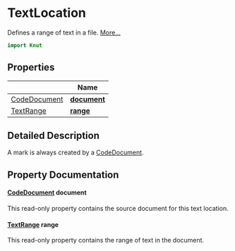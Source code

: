# TextLocation

Defines a range of text in a file. [More...](#detailed-description)

```qml
import Knut
```

## Properties

| | Name |
|-|-|
|[CodeDocument](../knut/codedocument.md)|**[document](#document)**|
|[TextRange](../knut/textrange.md)|**[range](#range)**|

## Detailed Description

A mark is always created by a [CodeDocument](codedocument.md).

## Property Documentation

#### <a name="document"></a>[CodeDocument](../knut/codedocument.md) **document**

This read-only property contains the source document for this text location.

#### <a name="range"></a>[TextRange](../knut/textrange.md) **range**

This read-only property contains the range of text in the document.
